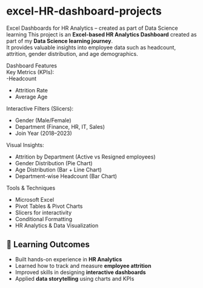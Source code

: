 # excel-HR-dashboard-projects
Excel Dashboards for  HR Analytics – created as part of Data Science learning
This project is an **Excel-based HR Analytics Dashboard** created as part of my **Data Science learning journey**.  
It provides valuable insights into employee data such as headcount, attrition, gender distribution, and age demographics.  

 Dashboard Features  
Key Metrics (KPIs):  
  -Headcount  
  - Attrition Rate  
  - Average Age  

Interactive Filters (Slicers): 
  - Gender (Male/Female)  
  - Department (Finance, HR, IT, Sales)  
  - Join Year (2018–2023)  

Visual Insights:
  - Attrition by Department (Active vs Resigned employees)  
  - Gender Distribution (Pie Chart)  
  - Age Distribution (Bar + Line Chart)  
  - Department-wise Headcount (Bar Chart)  

Tools & Techniques  
- Microsoft Excel  
- Pivot Tables & Pivot Charts  
- Slicers for interactivity  
- Conditional Formatting  
- HR Analytics & Data Visualization  


## 🎯 Learning Outcomes  
- Built hands-on experience in **HR Analytics**  
- Learned how to track and measure **employee attrition**  
- Improved skills in designing **interactive dashboards**  
- Applied **data storytelling** using charts and KPIs  
